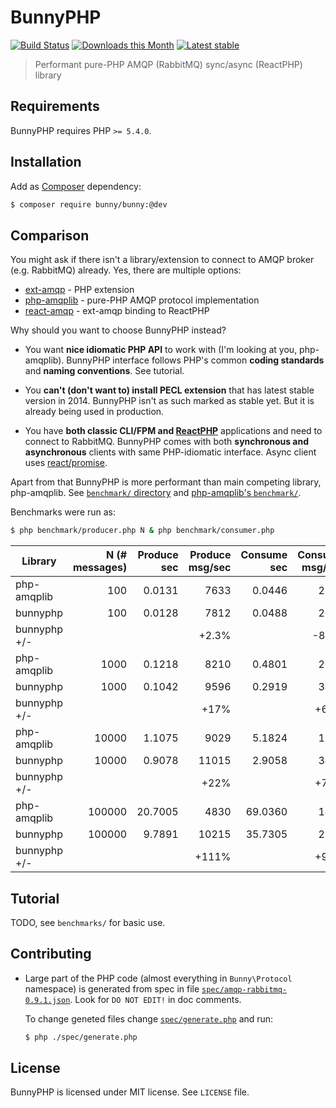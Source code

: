 # BunnyPHP

[![Build Status](https://travis-ci.org/jakubkulhan/bunny.svg?branch=master)](https://travis-ci.org/jakubkulhan/bunny)
[![Downloads this Month](https://img.shields.io/packagist/dm/bunny/bunny.svg)](https://packagist.org/packages/bunny/bunny)
[![Latest stable](https://img.shields.io/packagist/v/bunny/bunny.svg)](https://packagist.org/packages/bunny/bunny)


> Performant pure-PHP AMQP (RabbitMQ) sync/async (ReactPHP) library

## Requirements

BunnyPHP requires PHP `>= 5.4.0`.

## Installation

Add as [Composer](https://getcomposer.org/) dependency:

```sh
$ composer require bunny/bunny:@dev
```

## Comparison

You might ask if there isn't a library/extension to connect to AMQP broker (e.g. RabbitMQ) already. Yes, there are
 multiple options:
 
- [ext-amqp](http://pecl.php.net/package/amqp) - PHP extension
- [php-amqplib](https://github.com/videlalvaro/php-amqplib) - pure-PHP AMQP protocol implementation
- [react-amqp](https://github.com/JCook21/ReactAMQP) - ext-amqp binding to ReactPHP  

Why should you want to choose BunnyPHP instead?

* You want **nice idiomatic PHP API** to work with (I'm looking at you, php-amqplib). BunnyPHP interface follows PHP's common
  **coding standards** and **naming conventions**. See tutorial.
  
* You **can't (don't want to) install PECL extension** that has latest stable version in 2014. BunnyPHP isn't as such marked
  as stable yet. But it is already being used in production.
  
* You have **both classic CLI/FPM and [ReactPHP](http://reactphp.org/)** applications and need to connect to RabbitMQ. 
  BunnyPHP comes with both **synchronous and asynchronous** clients with same PHP-idiomatic interface. Async client uses
  [react/promise](https://github.com/reactphp/promise).

Apart from that BunnyPHP is more performant than main competing library, php-amqplib. See [`benchmark/` directory](https://github.com/jakubkulhan/bunny/tree/master/benchmark)
and [php-amqplib's `benchmark/`](https://github.com/videlalvaro/php-amqplib/tree/master/benchmark).

Benchmarks were run as:

```sh
$ php benchmark/producer.php N & php benchmark/consumer.php
```
 
| Library     | N (# messages) | Produce sec | Produce msg/sec | Consume sec | Consume msg/sec |
|-------------|---------------:|------------:|----------------:|------------:|----------------:|
| php-amqplib | 100            | 0.0131      | 7633            | 0.0446      | 2242            |
| bunnyphp    | 100            | 0.0128      | 7812            | 0.0488      | 2049            |
| bunnyphp +/-|                |             | +2.3%           |             | -8.6%           |
| php-amqplib | 1000           | 0.1218      | 8210            | 0.4801      | 2082            |
| bunnyphp    | 1000           | 0.1042      | 9596            | 0.2919      | 3425            |
| bunnyphp +/-|                |             | +17%            |             | +64%            |
| php-amqplib | 10000          | 1.1075      | 9029            | 5.1824      | 1929            |
| bunnyphp    | 10000          | 0.9078      | 11015           | 2.9058      | 3441            |
| bunnyphp +/-|                |             | +22%            |             | +78%            |
| php-amqplib | 100000         | 20.7005     | 4830            | 69.0360     | 1448            |
| bunnyphp    | 100000         | 9.7891      | 10215           | 35.7305     | 2789            |
| bunnyphp +/-|                |             | +111%           |             | +92%            |

## Tutorial

TODO, see `benchmarks/` for basic use.

## Contributing

* Large part of the PHP code (almost everything in `Bunny\Protocol` namespace) is generated from spec in file
  [`spec/amqp-rabbitmq-0.9.1.json`](spec/amqp-rabbitmq-0.9.1.json). Look for `DO NOT EDIT!` in doc comments.

  To change geneted files change [`spec/generate.php`](spec/generate.php) and run:

  ```sh
  $ php ./spec/generate.php
  ```

## License

BunnyPHP is licensed under MIT license. See `LICENSE` file.
